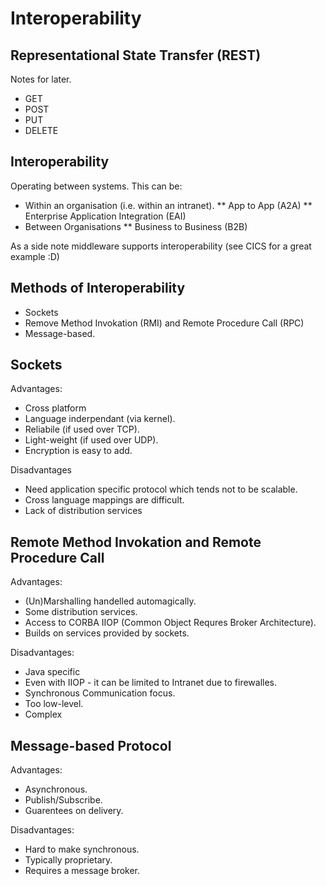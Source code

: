 Interoperability
================


Representational State Transfer (REST)
--------------------------------------
Notes for later.

* GET
* POST
* PUT
* DELETE


Interoperability
----------------

Operating between systems. This can be:

* Within an organisation (i.e. within an intranet).
** App to App (A2A)
** Enterprise Application Integration (EAI)
* Between Organisations
** Business to Business (B2B)

As a side note middleware supports interoperability (see CICS for a great example :D)


Methods of Interoperability
---------------------------

* Sockets
* Remove Method Invokation (RMI) and Remote Procedure Call (RPC)
* Message-based.


Sockets
-------

Advantages:
* Cross platform
* Language inderpendant (via kernel).
* Reliabile (if used over TCP).
* Light-weight (if used over UDP).
* Encryption is easy to add.

Disadvantages
* Need application specific protocol which tends not to be scalable.
* Cross language mappings are difficult.
* Lack of distribution services


Remote Method Invokation and Remote Procedure Call
--------------------------------------------------

Advantages:
* (Un)Marshalling handelled automagically.
* Some distribution services.
* Access to CORBA IIOP (Common Object Requres Broker Architecture).
* Builds on services provided by sockets.

Disadvantages:
* Java specific
* Even with IIOP - it can be limited to Intranet due to firewalles.
* Synchronous Communication focus.
* Too low-level.
* Complex

Message-based Protocol
----------------------

Advantages:
* Asynchronous.
* Publish/Subscribe.
* Guarentees on delivery.

Disadvantages:
* Hard to make synchronous.
* Typically proprietary.
* Requires a message broker.



